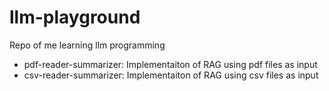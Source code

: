 # llm-playground
Repo of me learning llm programming
- pdf-reader-summarizer: Implementaiton of RAG using pdf files as input
- csv-reader-summarizer: Implementaiton of RAG using csv files as input